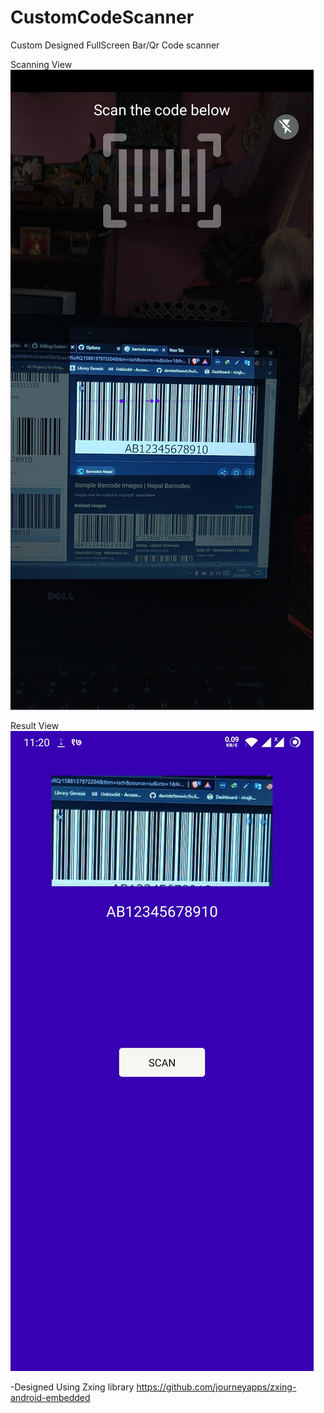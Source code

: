 # CustomCodeScanner
Custom Designed FullScreen Bar/Qr Code scanner

Scanning View
![alt text](https://github.com/nirajbhatt22/CustomCodeScanner/blob/master/scanning.jpg?raw=true)

Result View
![alt text](https://github.com/nirajbhatt22/CustomCodeScanner/blob/master/result.jpg?raw=true)

  

-Designed Using Zxing library https://github.com/journeyapps/zxing-android-embedded
